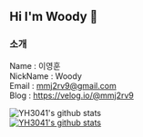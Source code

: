 ## Hi I'm Woody 👋

### 소개
Name : 이영훈  
NickName : Woody  
Email : mmj2rv9@gmail.com  
Blog : https://velog.io/@mmj2rv9  
  
![YH3041's github stats](https://github-readme-stats.vercel.app/api?username=YH3041&show_icons=true)  
[![YH3041's github stats](https://github-readme-stats.vercel.app/api/top-langs/?username=YH3041&show_icons=true&hide_border=true&title_color=004386&icon_color=004386&layout=compact)](https://github.com/YH3041)
